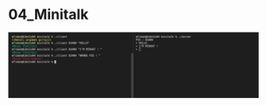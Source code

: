 #  04_Minitalk

<img src="https://github.com/mirhatfidan/04_Minitalk/blob/main/minitalk.png" alt="I'm Magic" width="auto">

